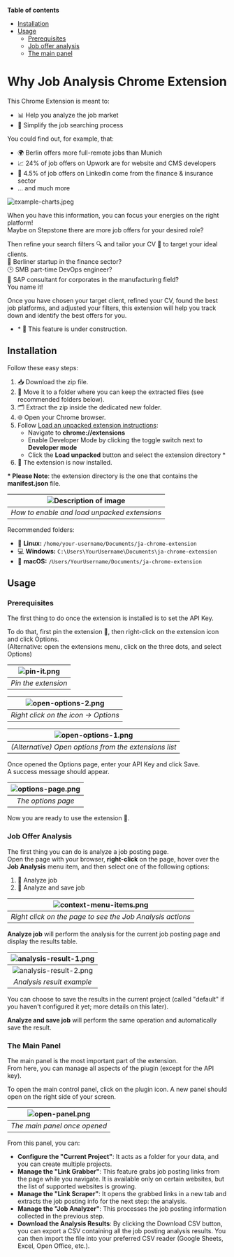 **Table of contents**
* [Installation](#installation)
* [Usage](#usage)
  * [Prerequisites](#prerequisites)
  * [Job offer analysis](#job-offer-analysis)
  * [The main panel](#the-main-panel)

# Why Job Analysis Chrome Extension

This Chrome Extension is meant to:

* 📊 Help you analyze the job market
* 🍰 Simplify the job searching process

You could find out, for example, that:

* 🌍 Berlin offers more full-remote jobs than Munich
* 📈 24% of job offers on Upwork are for website and CMS developers
* 💼 4.5% of job offers on LinkedIn come from the finance & insurance sector
* ... and much more

![example-charts.jpeg](img/example-charts.jpeg)

When you have this information, you can focus your energies on the right platform!\
Maybe on Stepstone there are more job offers for your desired role?

Then refine your search filters 🔍 and tailor your CV 📝 to target your ideal clients.\
🎯 Berliner startup in the finance sector?\
🕒 SMB part-time DevOps engineer?\
🏢 SAP consultant for corporates in the manufacturing field?\
You name it!

Once you have chosen your target client, refined your CV, found the best job platforms, 
and adjusted your filters, this extension will help you track down and identify the best offers for you.

* \* 🚧 This feature is under construction.

## Installation

Follow these easy steps:

1. 📥 Download the zip file.
2. 📂 Move it to a folder where you can keep the extracted files (see recommended folders below).
3. 🗂 Extract the zip inside the dedicated new folder.
4. 🌐 Open your Chrome browser.
5. Follow [Load an unpacked extension instructions](https://developer.chrome.com/docs/extensions/get-started/tutorial/hello-world#load-unpacked):
    * Navigate to **chrome://extensions**
    * Enable Developer Mode by clicking the toggle switch next to **Developer mode**
    * Click the **Load unpacked** button and select the extension directory *
6. 🎉 The extension is now installed.

**\* Please Note**: the extension directory is the one that contains the **manifest.json** file.

| ![Description of image](img/install-steps.png) |
|:----------------------------------------------:|
|  _How to enable and load unpacked extensions_  |

Recommended folders:

* 🐧 **Linux:** `/home/your-username/Documents/ja-chrome-extension`
* 💻 **Windows:** `C:\Users\YourUsername\Documents\ja-chrome-extension`
* 🍏 **macOS:** `/Users/YourUsername/Documents/ja-chrome-extension`

## Usage

### Prerequisites

The first thing to do once the extension is installed is to set the API Key. 

To do that, first pin the extension 📍, then right-click on the extension icon and click Options.\
(Alternative: open the extensions menu, click on the three dots, and select Options)

| ![pin-it.png](img/pin-it.png) |
|:-----------------------------:|
|      _Pin the extension_      |

| ![open-options-2.png](img/open-options-2.png) |
|:---------------------------------------------:|
|     _Right click on the icon -> Options_      |

|     ![open-options-1.png](img/open-options-1.png)     |
|:-----------------------------------------------------:|
| _(Alternative) Open options from the extensions list_ |

Once opened the Options page, enter your API Key and click Save.\
A success message should appear.

| ![options-page.png](img/options-page.png) |
|:-----------------------------------------:|
|            _The options page_             |

Now you are ready to use the extension 🚀.

### Job Offer Analysis

The first thing you can do is analyze a job posting page.  
Open the page with your browser, **right-click** on the page, hover over the **Job Analysis** menu item, and then select one of the following options:

1. 🧐 Analyze job
2. 💾 Analyze and save job

|   ![context-menu-items.png](img/context-menu-items.png)   |
|:---------------------------------------------------------:|
| _Right click on the page to see the Job Analysis actions_ |

**Analyze job** will perform the analysis for the current job posting page and display the results table.

|  ![analysis-result-1.png](img/analysis-result-1.png)  |
|:-----------------------------------------------------:|
|  ![analysis-result-2.png](img/analysis-result-2.png)  |
|               _Analysis result example_               |

You can choose to save the results in the current project 
(called "default" if you haven't configured it yet; more details on this later). 

**Analyze and save job** will perform the same operation and automatically save the result.

### The Main Panel

The main panel is the most important part of the extension.  
From here, you can manage all aspects of the plugin (except for the API key).

To open the main control panel, click on the plugin icon. A new panel should open on the right side of your screen.

| ![open-panel.png](img/open-panel.png) |
|:-------------------------------------:|
|     _The main panel once opened_      |

From this panel, you can:

* **Configure the "Current Project"**: It acts as a folder for your data, and you can create multiple projects.
* **Manage the "Link Grabber"**: This feature grabs job posting links from the page while you navigate. It is available only on certain websites, but the list of supported websites is growing.
* **Manage the "Link Scraper"**: It opens the grabbed links in a new tab and extracts the job posting info for the next step: the analysis.
* **Manage the "Job Analyzer"**: This processes the job posting information collected in the previous step.
* **Download the Analysis Results**: By clicking the Download CSV button, you can export a CSV containing all the job posting analysis results. You can then import the file into your preferred CSV reader (Google Sheets, Excel, Open Office, etc.).